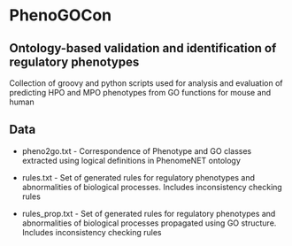 # PhenoGOCon

## Ontology-based validation and identification of regulatory phenotypes

Collection of groovy and python scripts used for analysis and evaluation
of predicting HPO and MPO phenotypes from GO functions for mouse and human


## Data
* pheno2go.txt - Correspondence of Phenotype and GO classes extracted
  using logical definitions in PhenomeNET ontology

* rules.txt - Set of generated rules for regulatory phenotypes and
  abnormalities of biological processes. Includes inconsistency checking rules

* rules_prop.txt - Set of generated rules for regulatory phenotypes and
  abnormalities of biological processes propagated using GO structure.
  Includes inconsistency checking rules
